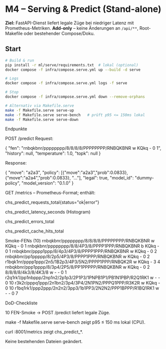 # M4 – Serving & Predict (Stand-alone)

**Ziel:** FastAPI-Dienst liefert legale Züge bei niedriger Latenz mit Prometheus-Metriken. **Add-only** – keine Änderungen an `/api/**`, Root-Makefile oder bestehender Compose/Doku.

## Start
```bash
# Build & run
pip install -r ml/serve/requirements.txt  # lokal (optional)
docker compose -f infra/compose.serve.yml up --build -d serve

# Logs
docker compose -f infra/compose.serve.yml logs -f serve

# Stop
docker compose -f infra/compose.serve.yml down --remove-orphans

# Alternativ via Makefile.serve
make -f Makefile.serve serve-up
make -f Makefile.serve serve-bench   # prüft p95 <= 150ms lokal
make -f Makefile.serve serve-down
```

Endpunkte

POST /predict
Request:

{ "fen": "rnbqkbnr/pppppppp/8/8/8/8/PPPPPPPP/RNBQKBNR w KQkq - 0 1", "history": null, "temperature": 1.0, "topk": null }


Response:

{
  "move": "a2a3",
  "policy": [{"move":"a2a3","prob":0.0833}, {"move":"a2a4","prob":0.0833}, "..."],
  "legal": true,
  "model_id": "dummy-policy",
  "model_version": "0.1.0"
}


GET /metrics – Prometheus-Format; enthält:

chs_predict_requests_total{status="ok|error"}

chs_predict_latency_seconds (Histogram)

chs_predict_errors_total

chs_predict_cache_hits_total

Smoke-FENs (10)
rnbqkbnr/pppppppp/8/8/8/8/PPPPPPPP/RNBQKBNR w KQkq - 0 1
rnbqkbnr/pppppppp/8/8/4P3/8/PPPP1PPP/RNBQKBNR b KQkq - 0 1
rnbqkbnr/pppp1ppp/8/4p3/4P3/8/PPPP1PPP/RNBQKBNR w KQkq - 0 2
rnbqkbnr/pp1ppppp/8/2p5/4P3/8/PPPP1PPP/RNBQKBNR w KQkq - 0 2
r1bqk1nr/pppp1ppp/2n5/1B2p3/4P3/5N2/PPPP1PPP/RNBQK2R w KQkq - 3 4
rnbqkbnr/ppp1pppp/8/3p4/2P5/8/PP1PPPPP/RNBQKBNR w KQkq - 0 2
8/8/8/8/4k3/8/4K3/8 w - - 0 1
r2q1rk1/pp1nbppp/2np1n2/2p1p3/2P1P3/1PNPB1P1/PB1N1PBP/R2Q1RK1 w - - 0 10
r3k2r/pppq1ppp/2n1bn2/3p4/3P4/2N1PN2/PPPQ1PPP/R3K2R w KQkq - 0 10
r1bq1rk1/ppp2ppp/2n2n2/3pp3/1b1PP3/2N2N2/PPP1BPPP/R1BQ1RK1 w - - 0 7

DoD-Checkliste

 10 FEN-Smoke → POST /predict liefert legale Züge.

 make -f Makefile.serve serve-bench zeigt p95 ≤ 150 ms lokal (CPU).

 curl :8001/metrics zeigt chs_predict_*.

 Keine bestehenden Dateien geändert.
